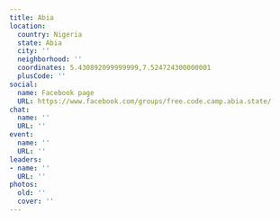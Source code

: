 ```yaml
---
title: Abia
location:
  country: Nigeria
  state: Abia
  city: ''
  neighborhood: ''
  coordinates: 5.430892099999999,7.524724300000001
  plusCode: ''
social:
  name: Facebook page
  URL: https://www.facebook.com/groups/free.code.camp.abia.state/
chat:
  name: ''
  URL: ''
event:
  name: ''
  URL: ''
leaders:
- name: ''
  URL: ''
photos:
  old: ''
  cover: ''
---
```

